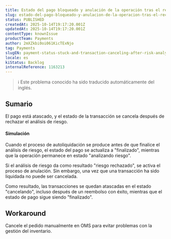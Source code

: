 ```yaml
---
title: Estado del pago bloqueado y anulación de la operación tras el rechazo del análisis de riesgos
slug: estado-del-pago-bloqueado-y-anulacion-de-la-operacion-tras-el-rechazo-del-analisis-de-riesgos
status: PUBLISHED
createdAt: 2025-10-14T19:17:20.001Z
updatedAt: 2025-10-14T19:17:20.001Z
contentType: knownIssue
productTeam: Payments
author: 2mXZkbi0oi061KicTExNjo
tag: Payments
slugEN: payment-status-stuck-and-transaction-canceling-after-risk-analysis-rejected
locale: es
kiStatus: Backlog
internalReference: 1163213
---
```


>ℹ️ Este problema conocido ha sido traducido automáticamente del inglés.

## Sumario


El pago está atascado, y el estado de la transacción se cancela después de rechazar el análisis de riesgo.



#### Simulación


Cuando el proceso de autoliquidación se produce antes de que finalice el análisis de riesgo, el estado del pago se actualiza a "finalizado", mientras que la operación permanece en estado "analizando riesgo".

Si el análisis de riesgo da como resultado "riesgo rechazado", se activa el proceso de anulación. Sin embargo, una vez que una transacción ha sido liquidada no puede ser cancelada.

Como resultado, las transacciones se quedan atascadas en el estado "cancelando", incluso después de un reembolso con éxito, mientras que el estado de pago sigue siendo "finalizado".

## Workaround



Cancele el pedido manualmente en OMS para evitar problemas con la gestión del inventario.



